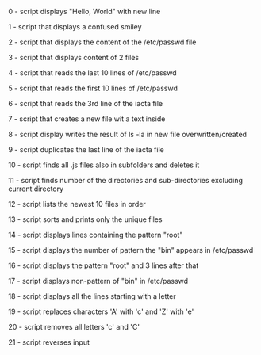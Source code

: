 
0 - script displays "Hello, World" with new line

1 - script that displays a confused smiley

2 - script that displays the content of the /etc/passwd file

3 - script that displays content of 2 files

4 - script that reads the last 10 lines of /etc/passwd

5 - script that reads the first 10 lines of /etc/passwd

6 - script that reads the 3rd line of the iacta file

7 - script that creates a new file wit a text inside

8 - script display writes the result of ls -la in new file overwritten/created

9 - script duplicates the last line of the iacta file

10 - script finds all .js files also in subfolders and deletes it

11 - script finds number of the directories and sub-directories excluding current directory

12 - script lists the newest 10 files in order

13 - script sorts and prints only the unique files

14 - script displays lines containing the pattern "root"

15 - script displays the number of pattern the "bin" appears in /etc/passwd

16 - script displays the pattern "root" and 3 lines after that

17 - script displays non-pattern of "bin" in /etc/passwd

18 - script displays all the lines starting with a letter

19 - script replaces characters 'A' with 'c' and 'Z' with 'e' 

20 - script removes all letters 'c' and 'C'

21 - script reverses input

